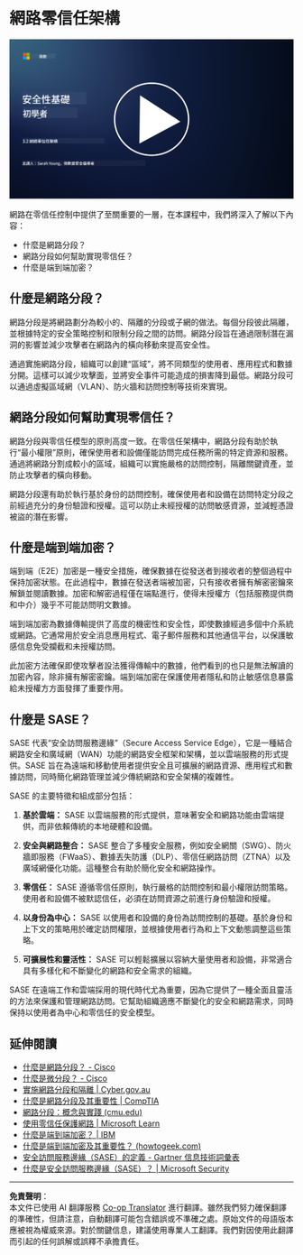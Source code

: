 <!--
CO_OP_TRANSLATOR_METADATA:
{
  "original_hash": "680d6e14d9d33fc471c22f44679713f8",
  "translation_date": "2025-09-04T00:35:53+00:00",
  "source_file": "3.2 Networking zero trust architecture.md",
  "language_code": "mo"
}
-->
# 網路零信任架構

[![觀看影片](../../translated_images/3-2_placeholder.b52521a0e93e0e122f19dfbd676c836d3d527c6de1bb28fd7643aa518eae6631.mo.png)](https://learn-video.azurefd.net/vod/player?id=9f425fdb-1c53-4e67-b550-68bdac35df45)

網路在零信任控制中提供了至關重要的一層，在本課程中，我們將深入了解以下內容：

- 什麼是網路分段？
- 網路分段如何幫助實現零信任？
- 什麼是端到端加密？

## 什麼是網路分段？

網路分段是將網路劃分為較小的、隔離的分段或子網的做法。每個分段彼此隔離，並根據特定的安全策略控制和限制分段之間的訪問。網路分段旨在通過限制潛在漏洞的影響並減少攻擊者在網路內的橫向移動來提高安全性。

通過實施網路分段，組織可以創建“區域”，將不同類型的使用者、應用程式和數據分開。這樣可以減少攻擊面，並將安全事件可能造成的損害降到最低。網路分段可以通過虛擬區域網（VLAN）、防火牆和訪問控制等技術來實現。

## 網路分段如何幫助實現零信任？

網路分段與零信任模型的原則高度一致。在零信任架構中，網路分段有助於執行“最小權限”原則，確保使用者和設備僅能訪問完成任務所需的特定資源和服務。通過將網路分割成較小的區域，組織可以實施嚴格的訪問控制，隔離關鍵資產，並防止攻擊者的橫向移動。

網路分段還有助於執行基於身份的訪問控制，確保使用者和設備在訪問特定分段之前經過充分的身份驗證和授權。這可以防止未經授權的訪問敏感資源，並減輕憑證被盜的潛在影響。

## 什麼是端到端加密？

端到端（E2E）加密是一種安全措施，確保數據在從發送者到接收者的整個過程中保持加密狀態。在此過程中，數據在發送者端被加密，只有接收者擁有解密密鑰來解鎖並閱讀數據。加密和解密過程僅在端點進行，使得未授權方（包括服務提供商和中介）幾乎不可能訪問明文數據。

端到端加密為數據傳輸提供了高度的機密性和安全性，即使數據經過多個中介系統或網路。它通常用於安全消息應用程式、電子郵件服務和其他通信平台，以保護敏感信息免受攔截和未授權訪問。

此加密方法確保即使攻擊者設法獲得傳輸中的數據，他們看到的也只是無法解讀的加密內容，除非擁有解密密鑰。端到端加密在保護使用者隱私和防止敏感信息暴露給未授權方方面發揮了重要作用。

## 什麼是 SASE？

SASE 代表“安全訪問服務邊緣”（Secure Access Service Edge），它是一種結合網路安全和廣域網（WAN）功能的網路安全框架和架構，並以雲端服務的形式提供。SASE 旨在為遠端和移動使用者提供安全且可擴展的網路資源、應用程式和數據訪問，同時簡化網路管理並減少傳統網路和安全架構的複雜性。

SASE 的主要特徵和組成部分包括：

1. **基於雲端：** SASE 以雲端服務的形式提供，意味著安全和網路功能由雲端提供，而非依賴傳統的本地硬體和設備。

2. **安全與網路整合：** SASE 整合了多種安全服務，例如安全網關（SWG）、防火牆即服務（FWaaS）、數據丟失防護（DLP）、零信任網路訪問（ZTNA）以及廣域網優化功能。這種整合有助於簡化安全和網路操作。

3. **零信任：** SASE 遵循零信任原則，執行嚴格的訪問控制和最小權限訪問策略。使用者和設備不被默認信任，必須在訪問資源之前進行身份驗證和授權。

4. **以身份為中心：** SASE 以使用者和設備的身份為訪問控制的基礎。基於身份和上下文的策略用於確定訪問權限，並根據使用者行為和上下文動態調整這些策略。

5. **可擴展性和靈活性：** SASE 可以輕鬆擴展以容納大量使用者和設備，非常適合具有多樣化和不斷變化的網路和安全需求的組織。

SASE 在遠端工作和雲端採用的現代時代尤為重要，因為它提供了一種全面且靈活的方法來保護和管理網路訪問。它幫助組織適應不斷變化的安全和網路需求，同時保持以使用者為中心和零信任的安全模型。

## 延伸閱讀

- [什麼是網路分段？ - Cisco](https://www.cisco.com/c/en/us/products/security/what-is-network-segmentation.html#~benefits)
- [什麼是微分段？ - Cisco](https://www.cisco.com/c/en/us/products/security/what-is-microsegmentation.html)
- [實施網路分段和隔離 | Cyber.gov.au](https://www.cyber.gov.au/resources-business-and-government/maintaining-devices-and-systems/system-hardening-and-administration/network-hardening/implementing-network-segmentation-and-segregation)
- [什麼是網路分段及其重要性 | CompTIA](https://www.comptia.org/blog/security-awareness-training-network-segmentation)
- [網路分段：概念與實踐 (cmu.edu)](https://insights.sei.cmu.edu/blog/network-segmentation-concepts-and-practices/)
- [使用零信任保護網路 | Microsoft Learn](https://learn.microsoft.com/security/zero-trust/deploy/networks?WT.mc_id=academic-96948-sayoung)
- [什麼是端到端加密？ | IBM](https://www.ibm.com/topics/end-to-end-encryption)
- [什麼是端到端加密及其重要性？ (howtogeek.com)](https://www.howtogeek.com/711656/what-is-end-to-end-encryption-and-why-does-it-matter/)
- [安全訪問服務邊緣（SASE）的定義 - Gartner 信息技術詞彙表](https://www.gartner.com/en/information-technology/glossary/secure-access-service-edge-sase)
- [什麼是安全訪問服務邊緣（SASE）？ | Microsoft Security](https://www.microsoft.com/security/business/security-101/what-is-sase?WT.mc_id=academic-96948-sayoung)

---

**免責聲明**：  
本文件已使用 AI 翻譯服務 [Co-op Translator](https://github.com/Azure/co-op-translator) 進行翻譯。雖然我們努力確保翻譯的準確性，但請注意，自動翻譯可能包含錯誤或不準確之處。原始文件的母語版本應被視為權威來源。對於關鍵信息，建議使用專業人工翻譯。我們對因使用此翻譯而引起的任何誤解或誤釋不承擔責任。
